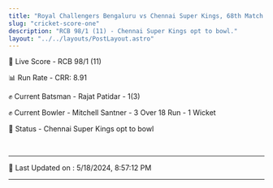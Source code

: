 ```yaml
---
title: "Royal Challengers Bengaluru vs Chennai Super Kings, 68th Match - Live Cricket Score"
slug: "cricket-score-one"
description: "RCB 98/1 (11) - Chennai Super Kings opt to bowl."
layout: "../../layouts/PostLayout.astro"
---
```


🔴 Live Score - RCB 98/1 (11)  

📊 Run Rate - CRR: 8.91  

✊ Current Batsman - Rajat Patidar - 1(3)  

✊ Current Bowler - Mitchell Santner - 3 Over 18 Run - 1 Wicket  

📑 Status - Chennai Super Kings opt to bowl

<br />

***

📝 Last Updated on : 5/18/2024, 8:57:12 PM

***

